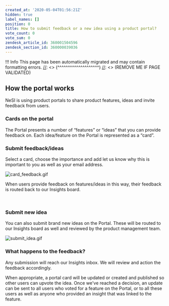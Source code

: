 ```yaml
---
created_at: '2020-05-04T01:56:21Z'
hidden: true
label_names: []
position: 0
title: How to submit feedback or a new idea using a product portal?
vote_count: 0
vote_sum: 0
zendesk_article_id: 360001504596
zendesk_section_id: 360000039036
---
```



[//]: <> (REMOVE ME IF PAGE VALIDATED)
[//]: <> (vvvvvvvvvvvvvvvvvvvv)
 !!! Info
     This page has been automatically migrated and may contain formatting errors.
[//]: <> (^^^^^^^^^^^^^^^^^^^^)
[//]: <> (REMOVE ME IF PAGE VALIDATED)
## How the portal works

NeSI is using product portals to share product features, ideas and
invite feedback from users.

### Cards on the portal

The Portal presents a number of “features” or “ideas” that you can
provide feedback on. Each idea/feature on the Portal is represented as a
“card”.

### Submit feedback/ideas

Select a card, choose the importance and add let us know why this is
important to you as well as your email address.

![card\_feedback.gif](card_feedback_0.gif)

When users provide feedback on features/ideas in this way, their
feedback is routed back to our Insights board.

 

### Submit new idea

You can also submit brand new ideas on the Portal. These will be routed
to our Insights board as well and reviewed by the product management
team.

![submit\_idea.gif](submit_idea_0.gif)

### What happens to the feedback?

Any submission will reach our Insights inbox. We will review and action
the feedback accordingly.

When appropriate, a portal card will be updated or created and published
so other users can upvote the idea. Once we've reached a decision, an
update can be sent to all users who voted for a feature on the Portal,
or to all these users as well as anyone who provided an insight that was
linked to the feature.

 

 
